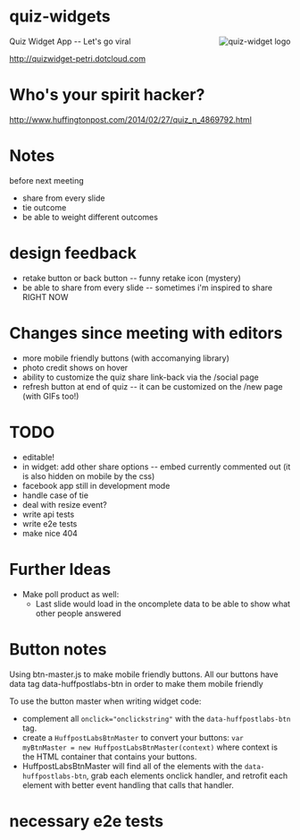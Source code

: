 quiz-widgets
============
<img src="http://www.cosgrovecare.org.uk/wp-content/uploads/2013/08/Quiz_button-small.png"
 alt="quiz-widget logo" align="right" />

Quiz Widget App -- Let's go viral

<http://quizwidget-petri.dotcloud.com>

Who's your spirit hacker?
===
<http://www.huffingtonpost.com/2014/02/27/quiz_n_4869792.html>

Notes
===

before next meeting
- share from every slide
- tie outcome
- be able to weight different outcomes

design feedback
===

- retake button or back button -- funny retake icon (mystery)
- be able to share from every slide -- sometimes i'm inspired to share RIGHT NOW

Changes since meeting with editors
===

- more mobile friendly buttons (with accomanying library)
- photo credit shows on hover
- ability to customize the quiz share link-back via the /social page
- refresh button at end of quiz -- it can be customized on the /new page (with GIFs too!)



TODO
====

- editable!
- in widget:
	add other share options -- embed currently commented out (it is also hidden on mobile by the css)
- facebook app still in development mode
- handle case of tie
- deal with resize event?
- write api tests
- write e2e tests
- make nice 404

Further Ideas
===

- Make poll product as well:
	- Last slide would load in the oncomplete data to be able to show what other people answered

Button notes
===
Using btn-master.js to make mobile friendly buttons.  All our buttons have data tag data-huffpostlabs-btn in order to make them mobile friendly

To use the button master when writing widget code:
- complement all ```onclick="onclickstring"``` with the ```data-huffpostlabs-btn``` tag.
- create a ```HuffpostLabsBtnMaster``` to convert your buttons: ```var myBtnMaster = new HuffpostLabsBtnMaster(context)``` where context is the HTML container that contains your buttons.
- HuffpostLabsBtnMaster will find all of the elements with the ```data-huffpostlabs-btn```, grab each elements onclick handler, and retrofit each element with better event handling that calls that handler.


necessary e2e tests
===

